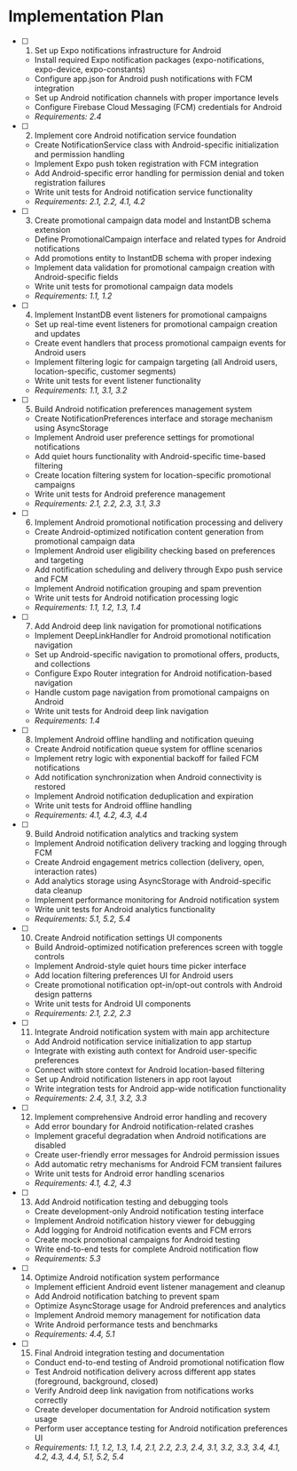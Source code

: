 # Implementation Plan

- [ ] 1. Set up Expo notifications infrastructure for Android
  - Install required Expo notification packages (expo-notifications, expo-device, expo-constants)
  - Configure app.json for Android push notifications with FCM integration
  - Set up Android notification channels with proper importance levels
  - Configure Firebase Cloud Messaging (FCM) credentials for Android
  - _Requirements: 2.4_

- [ ] 2. Implement core Android notification service foundation
  - Create NotificationService class with Android-specific initialization and permission handling
  - Implement Expo push token registration with FCM integration
  - Add Android-specific error handling for permission denial and token registration failures
  - Write unit tests for Android notification service functionality
  - _Requirements: 2.1, 2.2, 4.1, 4.2_

- [ ] 3. Create promotional campaign data model and InstantDB schema extension
  - Define PromotionalCampaign interface and related types for Android notifications
  - Add promotions entity to InstantDB schema with proper indexing
  - Implement data validation for promotional campaign creation with Android-specific fields
  - Write unit tests for promotional campaign data models
  - _Requirements: 1.1, 1.2_

- [ ] 4. Implement InstantDB event listeners for promotional campaigns
  - Set up real-time event listeners for promotional campaign creation and updates
  - Create event handlers that process promotional campaign events for Android users
  - Implement filtering logic for campaign targeting (all Android users, location-specific, customer segments)
  - Write unit tests for event listener functionality
  - _Requirements: 1.1, 3.1, 3.2_

- [ ] 5. Build Android notification preferences management system
  - Create NotificationPreferences interface and storage mechanism using AsyncStorage
  - Implement Android user preference settings for promotional notifications
  - Add quiet hours functionality with Android-specific time-based filtering
  - Create location filtering system for location-specific promotional campaigns
  - Write unit tests for Android preference management
  - _Requirements: 2.1, 2.2, 2.3, 3.1, 3.3_

- [ ] 6. Implement Android promotional notification processing and delivery
  - Create Android-optimized notification content generation from promotional campaign data
  - Implement Android user eligibility checking based on preferences and targeting
  - Add notification scheduling and delivery through Expo push service and FCM
  - Implement Android notification grouping and spam prevention
  - Write unit tests for Android notification processing logic
  - _Requirements: 1.1, 1.2, 1.3, 1.4_

- [ ] 7. Add Android deep link navigation for promotional notifications
  - Implement DeepLinkHandler for Android promotional notification navigation
  - Set up Android-specific navigation to promotional offers, products, and collections
  - Configure Expo Router integration for Android notification-based navigation
  - Handle custom page navigation from promotional campaigns on Android
  - Write unit tests for Android deep link navigation
  - _Requirements: 1.4_

- [ ] 8. Implement Android offline handling and notification queuing
  - Create Android notification queue system for offline scenarios
  - Implement retry logic with exponential backoff for failed FCM notifications
  - Add notification synchronization when Android connectivity is restored
  - Implement Android notification deduplication and expiration
  - Write unit tests for Android offline handling
  - _Requirements: 4.1, 4.2, 4.3, 4.4_

- [ ] 9. Build Android notification analytics and tracking system
  - Implement Android notification delivery tracking and logging through FCM
  - Create Android engagement metrics collection (delivery, open, interaction rates)
  - Add analytics storage using AsyncStorage with Android-specific data cleanup
  - Implement performance monitoring for Android notification system
  - Write unit tests for Android analytics functionality
  - _Requirements: 5.1, 5.2, 5.4_

- [ ] 10. Create Android notification settings UI components
  - Build Android-optimized notification preferences screen with toggle controls
  - Implement Android-style quiet hours time picker interface
  - Add location filtering preferences UI for Android users
  - Create promotional notification opt-in/opt-out controls with Android design patterns
  - Write unit tests for Android UI components
  - _Requirements: 2.1, 2.2, 2.3_

- [ ] 11. Integrate Android notification system with main app architecture
  - Add Android notification service initialization to app startup
  - Integrate with existing auth context for Android user-specific preferences
  - Connect with store context for Android location-based filtering
  - Set up Android notification listeners in app root layout
  - Write integration tests for Android app-wide notification functionality
  - _Requirements: 2.4, 3.1, 3.2, 3.3_

- [ ] 12. Implement comprehensive Android error handling and recovery
  - Add error boundary for Android notification-related crashes
  - Implement graceful degradation when Android notifications are disabled
  - Create user-friendly error messages for Android permission issues
  - Add automatic retry mechanisms for Android FCM transient failures
  - Write unit tests for Android error handling scenarios
  - _Requirements: 4.1, 4.2, 4.3_

- [ ] 13. Add Android notification testing and debugging tools
  - Create development-only Android notification testing interface
  - Implement Android notification history viewer for debugging
  - Add logging for Android notification events and FCM errors
  - Create mock promotional campaigns for Android testing
  - Write end-to-end tests for complete Android notification flow
  - _Requirements: 5.3_

- [ ] 14. Optimize Android notification system performance
  - Implement efficient Android event listener management and cleanup
  - Add Android notification batching to prevent spam
  - Optimize AsyncStorage usage for Android preferences and analytics
  - Implement Android memory management for notification data
  - Write Android performance tests and benchmarks
  - _Requirements: 4.4, 5.1_

- [ ] 15. Final Android integration testing and documentation
  - Conduct end-to-end testing of Android promotional notification flow
  - Test Android notification delivery across different app states (foreground, background, closed)
  - Verify Android deep link navigation from notifications works correctly
  - Create developer documentation for Android notification system usage
  - Perform user acceptance testing for Android notification preferences UI
  - _Requirements: 1.1, 1.2, 1.3, 1.4, 2.1, 2.2, 2.3, 2.4, 3.1, 3.2, 3.3, 3.4, 4.1, 4.2, 4.3, 4.4, 5.1, 5.2, 5.4_
